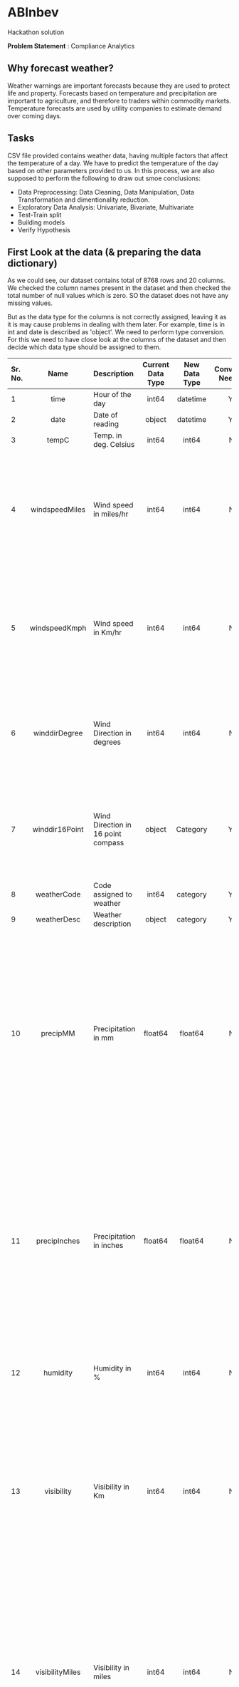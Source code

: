 # ABInbev
Hackathon solution

**Problem Statement** : Compliance Analytics

## Why forecast weather?
Weather warnings are important forecasts because they are used to protect life and property. Forecasts based on temperature and precipitation are important to agriculture, and therefore to traders within commodity markets. Temperature forecasts are used by utility companies to estimate demand over coming days.

## Tasks
CSV file provided contains weather data, having multiple factors that affect the temperature of a day. We have to predict the temperature of the day based on other parameters provided to us. In this process, we are also supposed to perform the following to draw out smoe conclusions:
- Data Preprocessing: Data Cleaning, Data Manipulation, Data Transformation and dimentionality reduction.
- Exploratory Data Analysis: Univariate, Bivariate, Multivariate
- Test-Train split
- Building models
- Verify Hypothesis

## First Look at the data (& preparing the data dictionary)

As we could see, our dataset contains total of 8768 rows and 20 columns. We checked the column names present in the dataset and then checked the total number of null values which is zero. SO the dataset does not have any missing values. 

But as the data type for the columns is not correctly assigned, leaving it as it is may cause problems in dealing with them later. For example, time is in int and date is described as 'object'. We need to perform type conversion. For this we need to have close look at the columns of the dataset and then decide which data type should be assigned to them.

| Sr. No.    | Name | Description  | Current Data Type  | New Data Type  | Conversion Needed? | Detailed Description  |
| :---       |    :----:   | :---        |    :----:   |    :----:   |    :----:   | :---        |
| 1 | time  | Hour of the day | int64 | datetime | Yes | - |
| 2 | date  | Date of reading | object | datetime | Yes | - |
| 3 | tempC | Temp. in deg. Celsius | int64 | int64 | NO | Atmospheric Temperature |
| 4 | windspeedMiles | Wind speed in miles/hr | int64 | int64 | NO | wind speed, or wind flow speed, is a fundamental atmospheric quantity caused by air moving from high to low pressure, usually due to changes in temperature.  |
| 5 | windspeedKmph | Wind speed in Km/hr | int64 | int64 | NO | wind speed, or wind flow speed, is a fundamental atmospheric quantity caused by air moving from high to low pressure, usually due to changes in temperature.  |
| 6 | winddirDegree | Wind Direction in degrees | int64 | int64 | NO | Wind direction is generally reported by the direction from which it originates. Reading is in degrees here. |
| 7 | winddir16Point | Wind Direction in 16 point compass | object | Category | Yes | Wind direction is generally reported by the direction from which it originates. 16 point compass reading is used here. |
| 8 | weatherCode | Code assigned to weather | int64 | category | Yes | - |
| 9 | weatherDesc | Weather description | object | category | Yes | Cloudy, sunny, etc. |
| 10 | precipMM  | Precipitation in mm | float64 | float64 | NO | precipitation is any product of the condensation of atmospheric water vapor that falls under gravitational pull from clouds. The main forms of precipitation include drizzling, rain, sleet, snow, ice pellets, graupel and hail. |
| 11 | precipInches | Precipitation in inches | float64 | float64 | NO | precipitation is any product of the condensation of atmospheric water vapor that falls under gravitational pull from clouds. The main forms of precipitation include drizzling, rain, sleet, snow, ice pellets, graupel and hail. |
| 12 | humidity | Humidity in % | int64 | int64 | NO | Humidity is a measure of the amount of water vapor in the air. |
| 13 | visibility | Visibility in Km | int64 | int64 | NO | Visibility is a measure of the horizontal opacity of the atmosphere at the point of observation and is expressed in terms of the horizontal distance at which a person should be able to see and identify |
| 14 | visibilityMiles | Visibility in miles | int64 | int64 | NO | Visibility is a measure of the horizontal opacity of the atmosphere at the point of observation and is expressed in terms of the horizontal distance at which a person should be able to see and identify |
| 15 | pressure | Pressure in mmHg | int64 | int64 | NO | Atmospheric pressure, also known as barometric pressure, is the pressure within the atmosphere of Earth |
| 16 | pressureInches | Pressure in inches of Hg | int64 | int64 | NO | Atmospheric pressure, also known as barometric pressure, is the pressure within the atmosphere of Earth |
| 17 | cloudcover | Cloud cover in % | int64 | int64 | NO | A gust or wind gust is a brief increase in the speed of the wind, usually less than 20 seconds. |
| 18 | WindGustMiles | Wind Gust speed in Miles/hr | int64 | int64 | NO |
| 19 | WindGustKmph | Wind Gust speed in Km/hr | int64 | int64 | NO | A gust or wind gust is a brief increase in the speed of the wind, usually less than 20 seconds. |
| 20 | uvIndex | UV Index | int64 | int64 | NO | The UV index tells you how much ultraviolet radiation is around at ground level on a given day, and its potential to harm your skin.|

## Parameters Given and finding relevant ones:
The dataset contains parameters in multiple units systems. After picking the one we want to work with, we are left with the unique parameters.
Unique Attributes collected in dataset:
1. Wind Speed
2. Wind Direction
3. Weather type
4. Precipitation
5. Humidity
6. Visibility
7. Pressure
8. Cloud Cover
9. Wind Gust
10. UV Index
11. Date
12. Hour

## Hypothesis and Assumptions
Now that we know about the relevant features, before proceeding we have to decide for roadmaps/approches and questions that we want to be answered in order to get insights and perform feature selection for prediction.

Some questions:
1. Univariate Analysis:

2. Bivariate Analysis:
(with the target variable)
- How are precipitation and temperature related?
- How are Wind Speed and temperature related?
- How are Wind DIrection and temperature related?
- How are weather type and temperature related?
- How are humidity and temperature related?
- How are Visibility and temperature related?
- How are pressure and temperature related?
- How are cloud cover and temperature related?
- How are wind gust and temperature related?
- How are UV Index and temperature related?
- How are hour of the day and temperature related?
- How are season and temperature related?

3. Multivariate Analysis:
(with the attributes)
- **Visibility** : Visibility could be affected by Humidity and Precipitation. Check how are they related.

- **Wind** : Wind flows from high pressure region to low pressure region. The movement of wind and this pressure difference decides the wind direction. However, different region have their own characteristic wind nature. Thus, How are pressure, wind speed and wind direction related?

- **Cloud Cover and weather** : How are the % of cloud cover and different weather types related? For example, during snowfall, clouds contain snow crystals within then. Of course sunny day does not have much of cloud cover. 

- **Cloud Cover and precipitation** :  "The type and amount of clouds that commonly form over a region impact the precipitation conditions." Thus , how are precipitation and cloud cover related? 

- **Cloud Cover and UV Index** :"CLOUD COVER, if heavy, can block most UV radiation. Thin or broken clouds allow most UV rays through. Puffy, fair-weather clouds deflect rays and can increase UV radiation reaching the surface." What is the relationship between UVIndex and CloudCover?

- **Wind Gust** : "The fundamental difference between the wind gust and wind is duration. A sustained wind is defined as the average wind speed over two minutes. A sudden burst in wind speed is called the wind gusts and typically lasts under 20 seconds". Could it be that a day having high wind speed, face more wind gust?

- **Season**: Season affects all the attributes. Thus, there has to be some sesonal relationship between these attributes and seasons .


4. Time Series

**Hypothesis** : 
- Since we are dealing with temperature of the day, seasons have come into play. Summer will have high temperature and winters will have low. The difference could range up to >20 degree celcius.
- Data belongs to a same location
- Precipitation is the amount of rainfall
- Weather desc and weather code are not same
- On a day of high wind speed, there will  be high windgust
- On any day, cloud cover could be affected by UVIndex, season, wind speed and could affect precipitation, temperature, humidity.
- On any day, visibility could be affected by humidity, precipitation and cloud cover
- Pressure, wind speed and wind direction should share some relation as pressure difference creates the wind and decides its direction.

## Approaches I want to test
1. Time series (univariate)
2. Time Series (multivariate)
3. A tree based model which instead of considering exact date, considers season in general and other variables (related) to make prediction.
4. any other if clicks.

## Steps:
1. Initial: 
   a. Exploring data to understand its structure
   b. Cleaning
   c. Making Data dictionary
   d. Checking for columns with ambiguous values
   e. Make seperate dataframes for time series and tree based algorithm testing
   e. Feature Engineering: Type conversion, date as index( in time series), datetime, new columns (like season), etc
   f. Exploratory Data Analysis: to check correlation with the target variable and any chance of multicollinearity, check relationship between different variables and how they aaffect 
   g. Feature selection
   h. Test-Train Split
   i. Building Models
   
   
2. Time Series (univariate): 
    a. Find minimum and maximum temperature of a day, make them into new columns. 
    b. Make a new dataframe with date as index (thus, unique and one value for each day. Currently the readings are taken at an interval of 3 hrs, hence multiple readings for same date.) and minimum and maximum temperature as other columns. 
    c. Or we could try out average temperature only for each day.
    d. Find relationship and predict.
    e. CHeck using RMSE 
3. Time Series (multivariate):
    a.  Find minimum and maximum temperature of a day, make them into new columns.
    b.  Make a new dataframe with date as index (thus, unique and one value for each day. Currently the readings are taken at an interval of 3 hrs, hence multiple readings for same date.) and minimum and maximum temperature as other columns. 
    c. Add other parameters as per the relevance.
    d. Make models and compare performance.
    e. Add/Remove data by adding/removing columns as relevant.
4. Tree based :
    a. Instead of considering date as primary importance, devide dates into sesons, i.e, make a seasons column.
    b. Find average temperature for each day and have one entry per day (of temperature)
    c. Make new dataframe with these and additional columns as per requirement
    d. Make predictions and check performance
    e. alternative could be to also consider time of the day.
    
